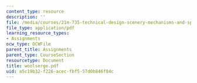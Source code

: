 ```yaml
---
content_type: resource
description: ''
file: /media/courses/21m-735-technical-design-scenery-mechanisms-and-special-effects-spring-2004/a5c19b32f226acecfbf557d0b846f84c_woolserge.pdf
file_type: application/pdf
learning_resource_types:
- Assignments
ocw_type: OCWFile
parent_title: Assignments
parent_type: CourseSection
resourcetype: Document
title: woolserge.pdf
uid: a5c19b32-f226-acec-fbf5-57d0b846f84c
---
```

